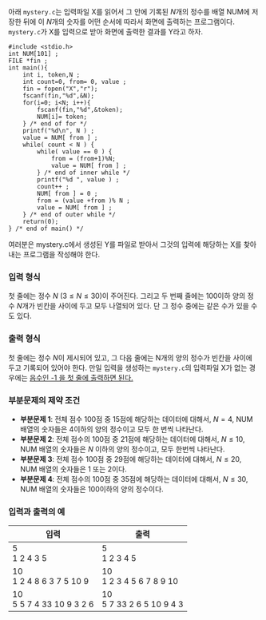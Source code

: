 아래 `mystery.c`는 입력파일 X를 읽어서 그 안에 기록된 $N$개의 정수를 배열 NUM에 저장한 뒤에 이 $N$개의 숫자를 어떤 순서에 따라서 화면에 출력하는 프로그램이다. `mystery.c`가 X를 입력으로 받아 화면에 출력한 결과를 Y라고 하자. 

```
#include <stdio.h>
int NUM[101] ;
FILE *fin ;
int main(){
    int i, token,N ;
    int count=0, from= 0, value ;
    fin = fopen("X","r");
    fscanf(fin,"%d",&N);
    for(i=0; i<N; i++){
        fscanf(fin,"%d",&token);
        NUM[i]= token;
    } /* end of for */
    printf("%d\n", N ) ;
    value = NUM[ from ] ;
    while( count < N ) {
        while( value == 0 ) {
            from = (from+1)%N;
            value = NUM[ from ] ;
        } /* end of inner while */
        printf("%d ", value ) ;
        count++ ;
        NUM[ from ] = 0 ;
        from = (value +from )% N ;
        value = NUM[ from ] ;
    } /* end of outer while */
    return(0);
} /* end of main() */
```

여러분은 mystery.c에서 생성된 Y를 파일로 받아서 그것의 입력에 해당하는 X를 찾아내는 프로그램을 작성해야 한다. 

### 입력 형식

첫 줄에는 정수 $N$ ($3 \le N \le 30$)이 주어진다. 그리고 두 번째 줄에는 100이하 양의 정수 $N$개가 빈칸을 사이에 두고 모두 나열되어 있다. 단 그 정수 중에는 같은 수가 있을 수도 있다.

### 출력 형식

첫 줄에는 정수 $N$이 제시되어 있고, 그 다음 줄에는 N개의 양의 정수가 빈칸을 사이에 두고 기록되어 있어야 한다. 만일 입력을 생성하는 `mystery.c`의 입력파일 X가 없는 경우에는 <u>음수인 -1 을 첫 줄에 출력하면 된다.</u>

### 부분문제의 제약 조건

* **부분문제 1**: 전체 점수 100점 중 15점에 해당하는 데이터에 대해서, $N=4$, NUM 배열의 숫자들은 4이하의 양의 정수이고 모두 한 번씩 나타난다.
* **부분문제 2**: 전체 점수의 100점 중 21점에 해당하는 데이터에 대해서, $N \le 10$, NUM 배열의 숫자들은 $N$ 이하의 양의 정수이고, 모두 한번씩 나타난다.
* **부분문제 3**: 전체 점수 100점 중 29점에 해당하는 데이터에 대해서, $N \le 20$, NUM 배열의 숫자들은 1 또는 2이다.
* **부분문제 4**: 전체 점수의 100점 중 35점에 해당하는 데이터에 대해서, $N \le 30$, NUM 배열의 숫자들은 100이하의 양의 정수이다.

### 입력과 출력의 예

<table class='table table-bordered table-condensed'>
 <thead>
  <tr>
   <th>입력</th>
   <th>출력</th>
  </tr>
 </thead>
 <tbody>
  <tr class="code-font">
   <td style="width: 50%;">5<br/>1 2 4 3 5</td>
   <td>5<br/>1 2 3 4 5</td>
  </tr>
  <tr class="code-font">
   <td style="width: 50%;">10<br/>1 2 4 8 6 3 7 5 10 9</td>
   <td>10<br/>1 2 3 4 5 6 7 8 9 10</td>
  </tr>
  <tr class="code-font">
   <td style="width: 50%;">10<br/>5 5 7 4 33 10 9 3 2 6</td>
   <td>10<br/>5 7 33 2 6 5 10 9 4 3</td>
  </tr>
 </tbody>
</table>